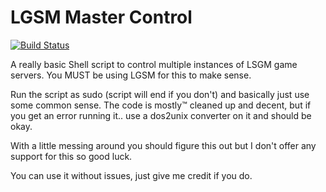 # LGSM Master Control

[![Build Status](https://travis-ci.org/ColterD/LGSM-Master-Control.svg?branch=master)](https://travis-ci.org/ColterD/LGSM-Master-Control)

A really basic Shell script to control multiple instances of LSGM game servers.
You MUST be using LGSM for this to make sense.

Run the script as sudo (script will end if you don't) and basically just use some common sense.
The code is mostly™ cleaned up and decent, but if you get an error running it.. use a dos2unix converter on it and should be okay.

With a little messing around you should figure this out but I don't offer any support for this so good luck.

You can use it without issues, just give me credit if you do.
